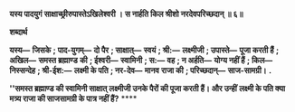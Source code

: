 **यस्य पादयुगं साक्षाच्छ्रीरुपास्तेऽखिलेश्वरी ।** **स नार्हति किल श्रीशो नरदेवपरिच्छदान् ॥ ६॥** 

**शब्दार्थ** 

**यस्य—** **जिसके** **; पाद-युगम्—** **दो पैर** **; साक्षात्—** **स्वयं** **; श्री:—** **लक्ष्मीजी** **; उपास्ते—** **पूजा करती हैं** **; अखिल—** **समस्त ब्रह्माण्ड** **की** **; ईश्वरी—** **स्वामिनी** **; स:—** **वह** **; न अर्हति—** **योग्य नहीं हैं** **; किल—** **निस्सन्देह** **; श्री-ईश:—** **लक्ष्मी के पति** **; नर-देव—** **मानव** **राजा की** **; परिच्छदान्—** **साज-सामग्री।** **.** 

**''समस्त ब्रह्माण्ड की स्वामिनी साक्षात् लक्ष्मीजी उनके पैरों की पूजा करती हैं। और उन्हीं** **लक्ष्मी के पति क्या मत्र्य राजा की साजसामग्री के पात्र नहीं हैं?** **** 